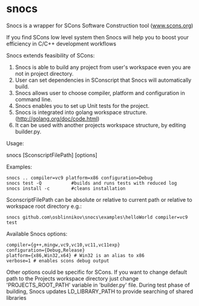snocs
=====

Snocs is a wrapper for SCons Software Construction tool (www.scons.org)

If you find SCons low level system then Snocs will help you to boost your efficiency in C/C++ development workflows

Snocs extends feasibility of SCons:

1. Snocs is able to build any project from user's workspace even you are not in project directory.
2. User can set dependencies in SConscript that Snocs will automatically build.
3. Snocs allows user to choose compiler, platform and configuration in command line.
4. Snocs enables you to set up Unit tests for the project.
5. Snocs is integrated into golang workspace structure. (http://golang.org/doc/code.html)
6. It can be used with another projects workspace structure, by editing builder.py.

Usage:

snocs [SconscriptFilePath] [options]

Examples:

    snocs .. compiler=vc9 platform=x86 configuration=Debug
    snocs test -Q           #builds and runs tests with reduced log
    snocs install -c        #cleans installation
    
SconscriptFilePath can be absolute or relative to current path or 
relative to workspace root directory e.g.:
    
    snocs github.com\osblinnikov\snocs\examples\helloWorld compiler=vc9 test

Available Snocs options:

    compiler={g++,mingw,vc9,vc10,vc11,vc11exp}
    configuration={Debug,Release}
    platform={x86,Win32,x64} # Win32 is an alias to x86
    verbose=1 # enables scons debug output

Other options could be specific for SCons. 
If you want to change default path to the Projects workspace directory just change 'PROJECTS_ROOT_PATH' variable in 'builder.py' file. During test phase of building, Snocs updates LD_LIBRARY_PATH to provide searching of shared libraries
